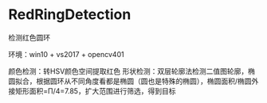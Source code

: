 # RedRingDetection
检测红色圆环

环境：win10 + vs2017 + opencv401

颜色检测：转HSV颜色空间提取红色
形状检测：双层轮廓法检测二值图轮廓，椭圆拟合，根据圆环从不同角度看都是椭圆（圆也是特殊的椭圆），椭圆面积/椭圆外接矩形面积=Π/4=7.85，扩大范围进行筛选，得到目标
